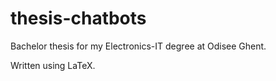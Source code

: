 # thesis-chatbots

Bachelor thesis for my Electronics-IT degree at Odisee Ghent.

Written using LaTeX.
